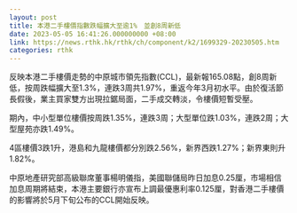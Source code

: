 ```yaml
---
layout: post
title: 本港二手樓價指數跌幅擴大至逾1%　並創8周新低
date: 2023-05-05 16:41:26.000000000 +08:00
link: https://news.rthk.hk/rthk/ch/component/k2/1699329-20230505.htm
categories: rthk
---
```


反映本港二手樓價走勢的中原城市領先指數(CCL)，最新報165.08點，創8周新低，按周跌幅擴大至1.3%，連跌3周共1.97%，重返今年3月初水平。由於復活節長假後，業主買家雙方出現拉鋸局面，二手成交轉淡，令樓價短暫受壓。

期內，中小型單位樓價按周跌1.35%，連跌3周；大型單位跌1.03%，連跌2周；大型屋苑亦跌1.49%。

4區樓價3跌1升，港島和九龍樓價都分別跌2.56%，新界西跌1.27%；新界東則升1.82%。

中原地產研究部高級聯席董事楊明儀指，美國聯儲局昨日加息0.25厘，市場相信加息周期將結束，本港主要銀行亦宣布上調最優惠利率0.125厘，對香港二手樓價的影響將於5月下旬公布的CCL開始反映。
